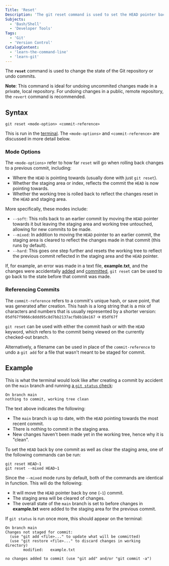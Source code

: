 ```yaml
---
Title: 'Reset'
Description: 'The git reset command is used to set the HEAD pointer back to a previous commit and optionally undo staged changes and the working tree.'
Subjects:
  - 'Bash/Shell'
  - 'Developer Tools'
Tags:
  - 'Git'
  - 'Version Control'
CatalogContent:
  - 'learn-the-command-line'
  - 'learn-git'
---
```


The **`reset`** command is used to change the state of the Git repository or undo commits.

**Note**: This command is ideal for undoing uncommited changes made in a private, local repository. For undoing changes in a public, remote repository, the `revert` command is recommended.

## Syntax

```pseudo
git reset <mode-option> <commit-reference>
```

This is run in the [terminal](https://www.codecademy.com/resources/docs/general/terminal). The `<mode-options>` and `<commit-reference>` are discussed in more detail below.

### Mode Options

The `<mode-options>` refer to how far `reset` will go when rolling back changes to a previous commit, including:

- Where the `HEAD` is pointing towards (usually done with just `git reset`).
- Whether the staging area or index, reflects the commit the `HEAD` is now pointing towards.
- Whether the working tree is rolled back to reflect the changes reset in the `HEAD` and staging area.

More specifically, these modes include:

- `--soft`: This rolls back to an earlier commit by moving the `HEAD` pointer towards it but leaving the staging area and working tree untouched, allowing for new commits to be made.
- `--mixed`: In addition to moving the `HEAD` pointer to an earlier commit, the staging area is cleared to reflect the changes made in that commit (this runs by default).
- `--hard`: This goes one step further and resets the working tree to reflect the previous commit reflected in the staging area and the `HEAD` pointer.

If, for example, an error was made in a text file, **example.txt**, and the changes were accidentally [added](https://www.codecademy.com/resources/docs/git/add) and [committed](codecademy.com/resources/docs/git/commit), `git reset` can be used to go back to the state before that commit was made.

### Referencing Commits

The `commit-reference` refers to a commit's unique hash, or save point, that was generated after creation. This hash is a long string that is a mix of characters and numbers that is usually represented by a shorter version: `05df67f9066c8ddd95c8d7bb2137acfb8b18e167` -> `05df67f`

`git reset` can be used with either the commit hash or with the `HEAD` keyword, which refers to the commit being viewed on the currently checked-out branch.

Alternatively, a filename can be used in place of the `commit-reference` to undo a `git add` for a file that wasn't meant to be staged for commit.

## Example

This is what the terminal would look like after creating a commit by accident on the `main` branch and running [a `git status` check](https://www.codecademy.com/resources/docs/git/status):

```shell
On branch main
nothing to commit, working tree clean
```

The text above indicates the following:

- The `main` branch is up to date, with the `HEAD` pointing towards the most recent commit.
- There is nothing to commit in the staging area.
- New changes haven't been made yet in the working tree, hence why it is "clean".

To set the `HEAD` back by one commit as well as clear the staging area, one of the following commands can be run:

```shell
git reset HEAD~1
git reset --mixed HEAD~1
```

Since the `--mixed` mode runs by default, both of the commands are identical in function. This will do the following:

- It will move the `HEAD` pointer back by one (`~1`) commit.
- The staging area will be cleared of changes.
- The overall state of the `main` branch is set to before changes in **example.txt** were added to the staging area for the previous commit.

If `git status` is run once more, this should appear on the terminal:

```shell
On branch main
Changes not staged for commit:
  (use "git add <file>..." to update what will be committed)
  (use "git restore <file>..." to discard changes in working directory)
        modified:   example.txt

no changes added to commit (use "git add" and/or "git commit -a")
```
